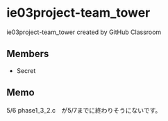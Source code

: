 # ie03project-team_tower
ie03project-team_tower created by GitHub Classroom  
  
## Members
* Secret  

## Memo 
5/6 phase1_3_2.c　が5/7までに終わりそうにないです。
